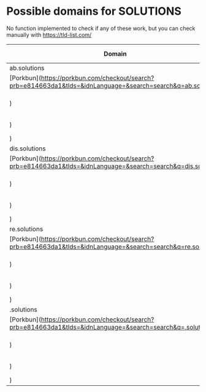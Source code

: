 # Possible domains for SOLUTIONS

No function implemented to check if any of these work, but you can check manually with https://tld-list.com/

| Domain | Porkbun | NameCheap | Google Domains |
|---|---|---|---|
| ab.solutions | [Porkbun](https://porkbun.com/checkout/search?prb=e814663da1&tlds=&idnLanguage=&search=search&q=ab.solutions) | [Namecheap](https://www.namecheap.com/domains/registration/results/?domain=ab.solutions) | [Google](https://domains.google.com/registrar/search?searchTerm=ab.solutions) |
| dis.solutions | [Porkbun](https://porkbun.com/checkout/search?prb=e814663da1&tlds=&idnLanguage=&search=search&q=dis.solutions) | [Namecheap](https://www.namecheap.com/domains/registration/results/?domain=dis.solutions) | [Google](https://domains.google.com/registrar/search?searchTerm=dis.solutions) |
| re.solutions | [Porkbun](https://porkbun.com/checkout/search?prb=e814663da1&tlds=&idnLanguage=&search=search&q=re.solutions) | [Namecheap](https://www.namecheap.com/domains/registration/results/?domain=re.solutions) | [Google](https://domains.google.com/registrar/search?searchTerm=re.solutions) |
| .solutions | [Porkbun](https://porkbun.com/checkout/search?prb=e814663da1&tlds=&idnLanguage=&search=search&q=.solutions) | [Namecheap](https://www.namecheap.com/domains/registration/results/?domain=.solutions) | [Google](https://domains.google.com/registrar/search?searchTerm=.solutions) |
